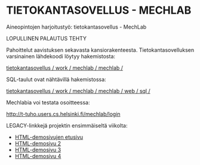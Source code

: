 TIETOKANTASOVELLUS - MECHLAB 
============================

Aineopintojen harjoitustyö: tietokantasovellus - MechLab 

LOPULLINEN PALAUTUS TEHTY

Pahoittelut aavistuksen sekavasta kansiorakenteesta. Tietokantasovelluksen varsinainen lähdekoodi löytyy hakemistosta:

<a href="https://github.com/basic-ohjelmoia/tietokantasovellus/tree/master/work/mechlab/mechlab">tietokantasovellus / work / mechlab / mechlab /</a>

SQL-taulut ovat nähtävillä hakemistossa:

<a href="https://github.com/basic-ohjelmoia/tietokantasovellus/tree/master/work/mechlab/mechlab/web/sql">tietokantasovellus / work / mechlab / mechlab / web / sql /</a>

Mechlabia voi testata osoitteessa:

<a href="http://t-tuho.users.cs.helsinki.fi/mechlab/login">http://t-tuho.users.cs.helsinki.fi/mechlab/login</a>



LEGACY-linkkejä projektin ensimmäiseltä viikolta:
<ul>
    <li><a href="http://t-tuho.users.cs.helsinki.fi/mechlab/html-demo/main.html">HTML-demosivujen etusivu</a></li>
      <li><a href="http://t-tuho.users.cs.helsinki.fi/mechlab/html-demo/main_1.html">HTML-demosivu 2 </a></li>
      <li><a href="http://t-tuho.users.cs.helsinki.fi/mechlab/html-demo/main_1_1.html">HTML-demosivu 3 </a></li>
      <li><a href="http://t-tuho.users.cs.helsinki.fi/mechlab/html-demo/main_1_1_2.html">HTML-demosivu 4 </a></li>
</ul>
